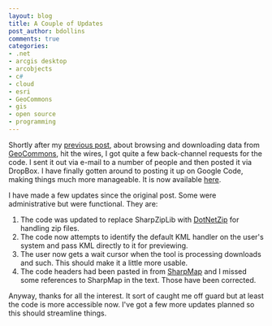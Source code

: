 ```yaml
---
layout: blog
title: A Couple of Updates
post_author: bdollins
comments: true
categories:
- .net
- arcgis desktop
- arcobjects
- c#
- cloud
- esri
- GeoCommons
- gis
- open source
- programming
---
```


Shortly after my <a href="http://geobabble.wordpress.com/2010/06/02/importing-data-from-geocommons-into-arcmap/">previous post</a>, about browsing and downloading data from <a href="http://www.geocommons.com">GeoCommons</a>, hit the wires, I got quite a few back-channel requests for the code. I sent it out via e-mail to a number of people and then posted it via DropBox. I have finally gotten around to posting it up on Google Code, making things much more manageable. It is now available <a href="http://code.google.com/p/geocommonsbrowser/">here</a>.

I have made a few updates since the original post. Some were administrative but were functional. They are:

1. The code was updated to replace SharpZipLib with <a href="http://dotnetzip.codeplex.com">DotNetZip</a> for handling zip files.
2. The code now attempts to identify the default KML handler on the user's system and pass KML directly to it for previewing.
3. The user now gets a wait cursor when the tool is processing downloads and such. This should make it a little more usable.
4. The code headers had been pasted in from <a href="http://sharpmap.codeplex.com">SharpMap</a> and I missed some references to SharpMap in the text. Those have been corrected.

Anyway, thanks for all the interest. It sort of caught me off guard but at least the code is more accessible now. I've got a few more updates planned so this should streamline things.